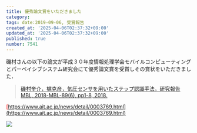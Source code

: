 ```yaml
---
title: 優秀論文賞をいただきました
category:
tags: date:2019-09-06, 受賞報告
created_at: '2025-04-06T02:37:32+09:00'
updated_at: '2025-04-06T02:37:32+09:00'
published: true
number: 7541
---
```



磯村さんの以下の論文が平成３０年度情報処理学会モバイルコンピューティングとパーベイシブシステム研究会にて優秀論文賞を受賞しその賞状をいただきました．

> <span style="color: red;">[磯村奎介，梶克彦，気圧センサを用いたステップ認識手法，研究報告MBL, 2018-MBL-89(6), pp1-8, 2018.](https://ipsj.ixsq.nii.ac.jp/ej/?action=repository_uri&item_id=191988&file_id=1&file_no=1)</span>

<span style="color: red;">[https://www.ait.ac.jp/news/detail/0003769.html](https://www.ait.ac.jp/news/detail/0003769.html)</span>

<img src="https://img.esa.io/uploads/production/attachments/13979/2025/04/06/148142/f2cd294f-1796-47f6-a6e0-4b0a56db0009.webp" loading='lazy' />

